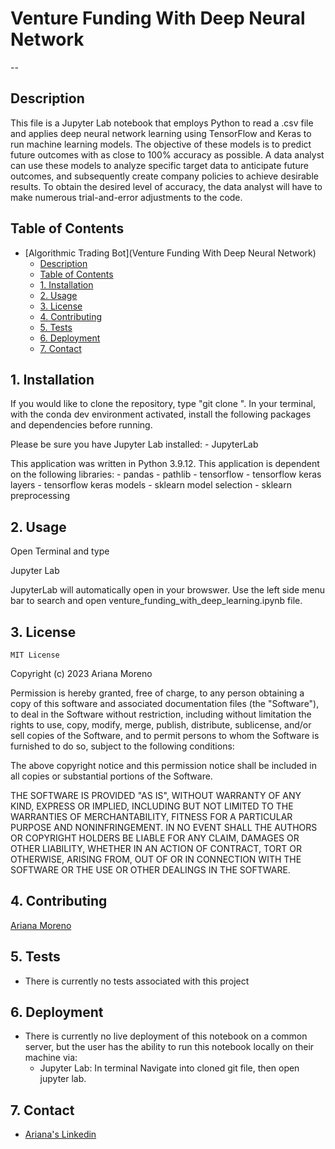 # Venture Funding With Deep Neural Network 
--
## Description
This file is a Jupyter Lab notebook that employs Python to read a .csv file and applies deep neural network learning using TensorFlow and Keras to run machine learning models. The objective of these models is to predict future outcomes with as close to 100% accuracy as possible. A data analyst can use these models to analyze specific target data to anticipate future outcomes, and subsequently create company policies to achieve desirable results. To obtain the desired level of accuracy, the data analyst will have to make numerous trial-and-error adjustments to the code.

## Table of Contents

- [Algorithmic Trading Bot](Venture Funding With Deep Neural Network)
    - [Description](#description)
    - [Table of Contents](#table-of-contents)
    - [1. Installation](#1-installation)
    - [2. Usage](#2-usage)
    - [3. License](#3-license)
    - [4. Contributing](#4-contributing)
    - [5. Tests](#5-tests)
    - [6. Deployment](#6-deployment)
    - [7. Contact](#7-contact)


## 1. Installation

If you would like to clone the repository, type "git clone ". In your terminal, with the conda dev environment activated, install the following packages and dependencies before running.  

Please be sure you have Jupyter Lab installed:
    - JupyterLab

This application was written in Python 3.9.12. This application is dependent on the following libraries:
    - pandas
    - pathlib
    - tensorflow
    - tensorflow keras layers
    - tensorflow keras models
    - sklearn model selection
    - sklearn preprocessing

## 2. Usage

Open Terminal and type 

Jupyter Lab 

JupyterLab will automatically open in your browswer. Use the left side menu bar to search and open venture_funding_with_deep_learning.ipynb file.

## 3. License
    MIT License
Copyright (c) 2023 Ariana Moreno

Permission is hereby granted, free of charge, to any person obtaining a copy of this software and associated documentation files (the "Software"), to deal in the Software without restriction, including without limitation the rights to use, copy, modify, merge, publish, distribute, sublicense, and/or sell copies of the Software, and to permit persons to whom the Software is furnished to do so, subject to the following conditions:

The above copyright notice and this permission notice shall be included in all copies or substantial portions of the Software.

THE SOFTWARE IS PROVIDED "AS IS", WITHOUT WARRANTY OF ANY KIND, EXPRESS OR IMPLIED, INCLUDING BUT NOT LIMITED TO THE WARRANTIES OF MERCHANTABILITY, FITNESS FOR A PARTICULAR PURPOSE AND NONINFRINGEMENT. IN NO EVENT SHALL THE AUTHORS OR COPYRIGHT HOLDERS BE LIABLE FOR ANY CLAIM, DAMAGES OR OTHER LIABILITY, WHETHER IN AN ACTION OF CONTRACT, TORT OR OTHERWISE, ARISING FROM, OUT OF OR IN CONNECTION WITH THE SOFTWARE OR THE USE OR OTHER DEALINGS IN THE SOFTWARE.

## 4. Contributing

[Ariana Moreno](https://github.com/arianamoreno13)

## 5. Tests

- There is currently no tests associated with this project 

## 6. Deployment

- There is currently no live deployment of this notebook on a common server, but the user has the ability to run this notebook locally on their machine via:
    - Jupyter Lab: In terminal Navigate into cloned git file, then open jupyter lab. 

## 7. Contact

- [Ariana's Linkedin](www.linkedin.com/in/arianapmoreno)

